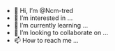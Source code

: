 - 👋 Hi, I’m @Ncm-tred
- 👀 I’m interested in ...
- 🌱 I’m currently learning ...
- 💞️ I’m looking to collaborate on ...
- 📫 How to reach me ...

<!---
Ncm-tred/Ncm-tred is a ✨ special ✨ repository because its `README.md` (this file) appears on your GitHub profile.
You can click the Preview link to take a look at your changes.
--->
